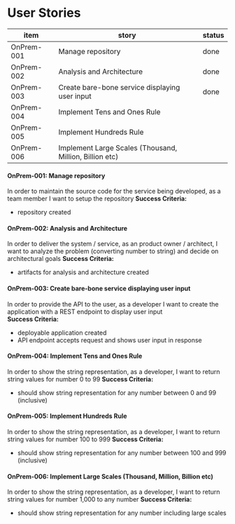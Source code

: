 User Stories
============

item |story | status
-----|------|-------
OnPrem-001 | Manage repository | done
OnPrem-002 | Analysis and Architecture | done
OnPrem-003 | Create bare-bone service displaying user input | done
OnPrem-004 | Implement Tens and Ones Rule |
OnPrem-005 | Implement Hundreds Rule |
OnPrem-006 | Implement Large Scales (Thousand, Million, Billion etc) |

#### OnPrem-001: Manage repository
In order to maintain the source code for the service being developed, as a team member I want 
to setup the repository
**Success Criteria:**
 * repository created

#### OnPrem-002: Analysis and Architecture
In order to deliver the system / service, as an product owner / architect, I want to analyze the 
problem (converting number to string) and decide on architectural goals
**Success Criteria:**
 * artifacts for analysis and architecture created 

#### OnPrem-003: Create bare-bone service displaying user input
In order to provide the API to the user, as a developer I want to create the application with 
a REST endpoint to display user input   
**Success Criteria:**
 * deployable application created
 * API endpoint accepts request and shows user input in response
 
####  OnPrem-004: Implement Tens and Ones Rule
In order to show the string representation, as a developer, I want to return string values
for number 0 to 99
**Success Criteria:**
 * should show string representation for any number between 0 and 99 (inclusive) 
 
####  OnPrem-005: Implement Hundreds Rule
In order to show the string representation, as a developer, I want to return string values
for number 100 to 999
**Success Criteria:**
 * should show string representation for any number between 100 and 999 (inclusive)  
 
####  OnPrem-006: Implement Large Scales (Thousand, Million, Billion etc) 
In order to show the string representation, as a developer, I want to return string values
for number 1,000 to any number
**Success Criteria:**
 * should show string representation for any number including large scales
